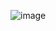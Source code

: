 ![image](https://user-images.githubusercontent.com/97015607/155065889-64d8cf21-461e-485a-9cd7-979e5482247b.png)
